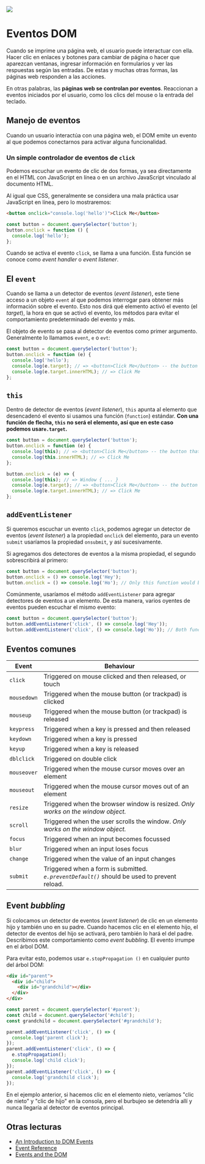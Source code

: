 ![](https://pataruco.github.io/ga-assets/assets/logos/ga.svg)

# Eventos DOM

Cuando se imprime una página web, el usuario puede interactuar con ella. Hacer clic en enlaces y botones para cambiar de página o hacer que aparezcan ventanas, ingresar información en formularios y ver las respuestas según las entradas. De estas y muchas otras formas, las páginas web responden a las acciones.

En otras palabras, las **páginas web se controlan por eventos**. Reaccionan a eventos iniciados por el usuario, como los clics del mouse o la entrada del teclado.

## Manejo de eventos

Cuando un usuario interactúa con una página web, el DOM emite un evento al que podemos conectarnos para activar alguna funcionalidad.

### Un simple controlador de eventos de `click`

Podemos escuchar un evento de clic de dos formas, ya sea directamente en el HTML con JavaScript en línea o en un archivo JavaScript vinculado al documento HTML.

Al igual que CSS, generalmente se considera una mala práctica usar JavaScript en línea, pero lo mostraremos:

```html
<button onclick="console.log('hello')">Click Me</button>
```

```js
const button = document.querySelector('button');
button.onclick = function () {
  console.log('hello');
};
```

Cuando se activa el evento `click`, se llama a una función. Esta función se conoce como _event handler_ o _event listener_.

## El `event`

Cuando se llama a un detector de eventos (_event listener_), este tiene acceso a un objeto `event` al que podemos interrogar para obtener más información sobre el evento. Esto nos dirá qué elemento activó el evento (el _target_), la hora en que se activó el evento, los métodos para evitar el comportamiento predeterminado del evento y más.

El objeto de evento se pasa al detector de eventos como primer argumento. Generalmente lo llamamos `event`, `e` o `evt`:

```js
const button = document.querySelector('button');
button.onclick = function (e) {
  console.log('hello');
  console.log(e.target); // => <button>Click Me</button> -- the button that triggered this event
  console.log(e.target.innerHTML); // => Click Me
};
```

## `this`

Dentro de detector de eventos (_event listener_), `this` apunta al elemento que desencadenó el evento si usamos una función (`function`) estándar. **Con una función de flecha, `this` no será el elemento, así que en este caso podemos usar`e.target`.**

```js
const button = document.querySelector('button');
button.onclick = function (e) {
  console.log(this); // => <button>Click Me</button> -- the button that triggered this event
  console.log(this.innerHTML); // => Click Me
};

button.onclick = (e) => {
  console.log(this); // => Window { ... }
  console.log(e.target); // => <button>Click Me</button> -- the button that triggered this event
  console.log(e.target.innerHTML); // => Click Me
};
```

## `addEventListener`

Si queremos escuchar un evento `click`, podemos agregar un detector de eventos (_event listener_) a la propiedad `onclick` del elemento, para un evento `submit` usaríamos la propiedad `onsubmit`, y así sucesivamente.

Si agregamos dos detectores de eventos a la misma propiedad, el segundo sobrescribirá al primero:

```js
const button = document.querySelector('button');
button.onclick = () => console.log('Hey');
button.onclick = () => console.log('Ho'); // Only this function would be called
```

Comúnmente, usaríamos el método `addEventListener` para agregar detectores de eventos a un elemento. De esta manera, varios oyentes de eventos pueden escuchar el mismo evento:

```js
const button = document.querySelector('button');
button.addEventListener('click', () => console.log('Hey'));
button.addEventListener('click', () => console.log('Ho')); // Both functions are called
```

## Eventos comunes

| Event       | Behaviour                                                                                    |
| ----------- | -------------------------------------------------------------------------------------------- |
| `click`     | Triggered on mouse clicked and then released, or touch                                       |
| `mousedown` | Triggered when the mouse button (or trackpad) is clicked                                     |
| `mouseup`   | Triggered when the mouse button (or trackpad) is released                                    |
| `keypress`  | Triggered when a key is pressed and then released                                            |
| `keydown`   | Triggered when a key is pressed                                                              |
| `keyup`     | Triggered when a key is released                                                             |
| `dblclick`  | Triggered on double click                                                                    |
| `mouseover` | Triggered when the mouse cursor moves over an element                                        |
| `mouseout`  | Triggered when the mouse cursor moves out of an element                                      |
| `resize`    | Triggered when the browser window is resized. _Only works on the window object._             |
| `scroll`    | Triggered when the user scrolls the window. _Only works on the window object._               |
| `focus`     | Triggered when an input becomes focussed                                                     |
| `blur`      | Triggered when an input loses focus                                                          |
| `change`    | Triggered when the value of an input changes                                                 |
| `submit`    | Triggered when a form is submitted. _`e.preventDefault()`_ should be used to prevent reload. |

## Event _bubbling_

Si colocamos un detector de eventos (_event listener_) de clic en un elemento hijo y también uno en su padre. Cuando hacemos clic en el elemento hijo, el detector de eventos del hijo se activará, pero también lo hará el del padre. Describimos este comportamiento como _event bubbling_. El evento irrumpe en el árbol DOM.

Para evitar esto, podemos usar `e.stopPropagation ()` en cualquier punto del árbol DOM:

```html
<div id="parent">
  <div id="child">
    <div id="grandchild"></div>
  </div>
</div>
```

```js
const parent = document.querySelector('#parent');
const child = document.querySelector('#child');
const grandchild = document.querySelector('#grandchild');

parent.addEventListener('click', () => {
  console.log('parent click');
});
parent.addEventListener('click', () => {
  e.stopPropagation();
  console.log('child click');
});
parent.addEventListener('click', () => {
  console.log('grandchild click');
});
```

En el ejemplo anterior, si hacemos clic en el elemento nieto, veríamos "clic de nieto" y "clic de hijo" en la consola, pero el burbujeo se detendría allí y nunca llegaría al detector de eventos principal.

## Otras lecturas

- [An Introduction to DOM Events](https://www.smashingmagazine.com/2013/11/an-introduction-to-dom-events/)
- [Event Reference](https://developer.mozilla.org/en-US/docs/Web/Events)
- [Events and the DOM](https://developer.mozilla.org/en-US/docs/Web/API/Document_Object_Model/Events)
